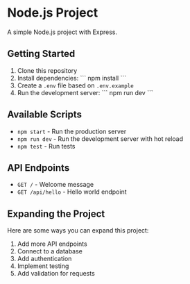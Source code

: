 # Node.js Project

A simple Node.js project with Express.

## Getting Started

1. Clone this repository
2. Install dependencies:
   \`\`\`
   npm install
   \`\`\`
3. Create a `.env` file based on `.env.example`
4. Run the development server:
   \`\`\`
   npm run dev
   \`\`\`

## Available Scripts

- `npm start` - Run the production server
- `npm run dev` - Run the development server with hot reload
- `npm test` - Run tests

## API Endpoints

- `GET /` - Welcome message
- `GET /api/hello` - Hello world endpoint

## Expanding the Project

Here are some ways you can expand this project:

1. Add more API endpoints
2. Connect to a database
3. Add authentication
4. Implement testing
5. Add validation for requests

